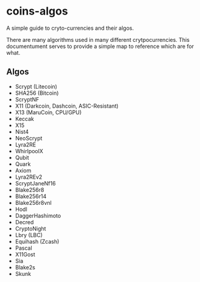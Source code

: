 # coins-algos

A simple guide to cryto-currencies and their algos.

There are many algorithms used in many different crytpocurrencies. This documentument serves to provide a simple map to reference which are for what. 

## Algos

- Scrypt (Litecoin)
- SHA256 (Bitcoin)
- ScryptNF
- X11 (Darkcoin, Dashcoin, ASIC-Resistant)
- X13 (MaruCoin, CPU/GPU)
- Keccak
- X15
- Nist4
- NeoScrypt
- Lyra2RE
- WhirlpoolX
- Qubit
- Quark
- Axiom
- Lyra2REv2
- ScryptJaneNf16
- Blake256r8
- Blake256r14
- Blake256r8vnl
- Hodl
- DaggerHashimoto
- Decred
- CryptoNight
- Lbry (LBC)
- Equihash (Zcash)
- Pascal
- X11Gost
- Sia
- Blake2s
- Skunk
